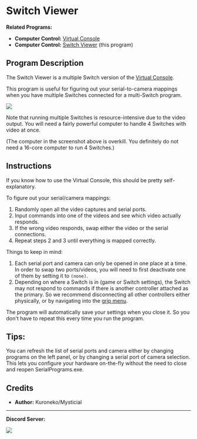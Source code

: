 # Switch Viewer

**Related Programs:**

- **Computer Control:** [Virtual Console](VirtualConsole.md)
- **Computer Control:** [Switch Viewer](SwitchViewer.md) (this program)


## Program Description

The Switch Viewer is a multiple Switch version of the [Virtual Console](VirtualConsole.md).

This program is useful for figuring out your serial-to-camera mappings when you have multiple Switches connected for a multi-Switch program.

<img src="images/SwitchViewer-0.png">

Note that running multiple Switches is resource-intensive due to the video output. You will need a fairly powerful computer to handle 4 Switches with video at once.

(The computer in the screenshot above is overkill. You definitely do not need a 16-core computer to run 4 Switches.)

## Instructions

If you know how to use the Virtual Console, this should be pretty self-explanatory.

To figure out your serial/camera mappings:

1. Randomly open all the video captures and serial ports.
2. Input commands into one of the videos and see which video actually responds.
3. If the wrong video responds, swap either the video or the serial connections.
4. Repeat steps 2 and 3 until everything is mapped correctly.

Things to keep in mind:

1. Each serial port and camera can only be opened in one place at a time. In order to swap two ports/videos, you will need to first deactivate one of them by setting it to `(none)`.
2. Depending on where a Switch is in (game or Switch settings), the Switch may not respond to commands if there is another controller attached as the primary. So we recommend disconnecting all other controllers either physically, or by navigating into the [grip menu](https://github.com/PokemonAutomation/Microcontroller/blob/master/Wiki/Programs/NintendoSwitch/ChangeGripOrderMenu.md).

The program will automatically save your settings when you close it. So you don't have to repeat this every time you run the program.

## Tips:

You can refresh the list of serial ports and camera either by changing programs on the left panel, or by changing a serial port of camera selection. This lets you configure your hardware on-the-fly without the need to close and reopen SerialPrograms.exe.


## Credits

- **Author:** Kuroneko/Mysticial


<hr>

**Discord Server:** 

[<img src="https://canary.discordapp.com/api/guilds/695809740428673034/widget.png?style=banner2">](https://discord.gg/cQ4gWxN)


